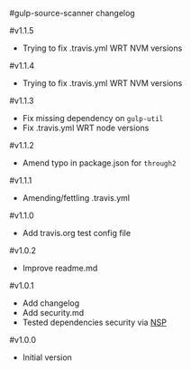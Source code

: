 #gulp-source-scanner changelog

#v1.1.5
* Trying to fix .travis.yml WRT NVM versions

#v1.1.4
* Trying to fix .travis.yml WRT NVM versions

#v1.1.3
* Fix missing dependency on `gulp-util`
* Fix .travis.yml WRT node versions

#v1.1.2
* Amend typo in package.json for `through2`

#v1.1.1
* Amending/fettling .travis.yml

#v1.1.0
* Add travis.org test config file

#v1.0.2
* Improve readme.md

#v1.0.1
* Add changelog
* Add security.md
* Tested dependencies security via [NSP](https://github.com/nodesecurity/nsp)

#v1.0.0
* Initial version
